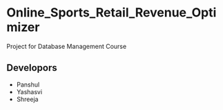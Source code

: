 # Online_Sports_Retail_Revenue_Optimizer
Project for Database Management Course


## Developors

- Panshul 
- Yashasvi
- Shreeja 

